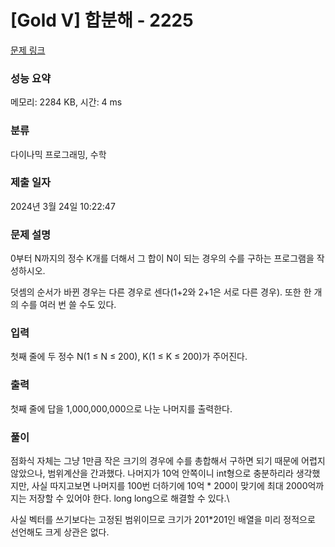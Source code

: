 # [Gold V] 합분해 - 2225 

[문제 링크](https://www.acmicpc.net/problem/2225) 

### 성능 요약

메모리: 2284 KB, 시간: 4 ms

### 분류

다이나믹 프로그래밍, 수학

### 제출 일자

2024년 3월 24일 10:22:47

### 문제 설명

<p>0부터 N까지의 정수 K개를 더해서 그 합이 N이 되는 경우의 수를 구하는 프로그램을 작성하시오.</p>

<p>덧셈의 순서가 바뀐 경우는 다른 경우로 센다(1+2와 2+1은 서로 다른 경우). 또한 한 개의 수를 여러 번 쓸 수도 있다.</p>

### 입력 

 <p>첫째 줄에 두 정수 N(1 ≤ N ≤ 200), K(1 ≤ K ≤ 200)가 주어진다.</p>

### 출력 

 <p>첫째 줄에 답을 1,000,000,000으로 나눈 나머지를 출력한다.</p>

### 풀이

점화식 자체는 그냥 1만큼 작은 크기의 경우에 수를 총합해서 구하면 되기 때문에 어렵지 않았으나,
범위계산을 간과했다. 
나머지가 10억 안쪽이니 int형으로 충분하리라 생각했지만, 사실 따지고보면 나머지를 100번 더하기에 10억 * 200이 맞기에 최대 2000억까지는 저장할 수 있어야 한다. long long으로 해결할 수 있다.\


사실 벡터를 쓰기보다는 고정된 범위이므로 크기가 201*201인 배열을 미리 정적으로 선언해도 크게 상관은 없다.
